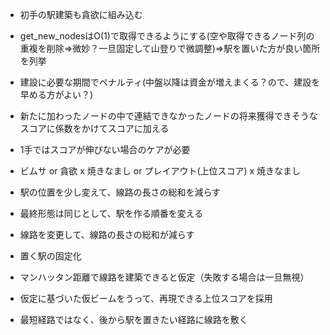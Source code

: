 - 初手の駅建築も貪欲に組み込む
- get_new_nodesはO(1)で取得できるようにする(空や取得できるノード列の重複を削除=>微妙？一旦固定して山登りで微調整)=>駅を置いた方が良い箇所を列挙
- 建設に必要な期間でペナルティ(中盤以降は資金が増えまくる？ので、建設を早める方がよい？)
- 新たに加わったノードの中で連結できなかったノードの将来獲得できそうなスコアに係数をかけてスコアに加える
- 1手ではスコアが伸びない場合のケアが必要
- ビムサ or 貪欲 x 焼きなまし or プレイアウト(上位スコア) x 焼きなまし
- 駅の位置を少し変えて、線路の長さの総和を減らす
- 最終形態は同じとして、駅を作る順番を変える
- 線路を変更して、線路の長さの総和が減らす


- 置く駅の固定化
- マンハッタン距離で線路を建築できると仮定（失敗する場合は一旦無視）
- 仮定に基づいた仮ビームをうって、再現できる上位スコアを採用
- 最短経路ではなく、後から駅を置きたい経路に線路を敷く
